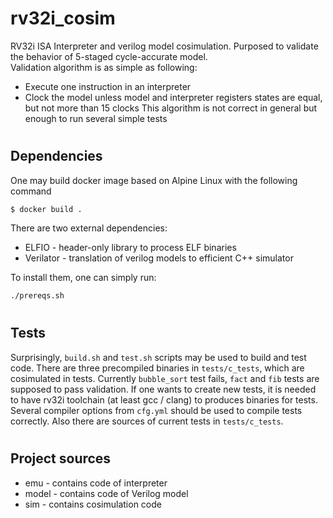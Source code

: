 # rv32i_cosim
RV32i ISA Interpreter and verilog model cosimulation. Purposed to validate the behavior of 5-staged cycle-accurate model. <br>
Validation algorithm is as simple as following:
* Execute one instruction in an interpreter
* Clock the model unless model and interpreter registers states are equal, but not more than 15 clocks
This algorithm is not correct in general but enough to run several simple tests

#

## Dependencies
One may build docker image based on Alpine Linux with the following command
```sh
$ docker build .
```
There are two external dependencies:
* ELFIO - header-only library to process ELF binaries
* Verilator - translation of verilog models to efficient C++ simulator

To install them, one can simply run:
```sh
./prereqs.sh
```

#
## Tests

Surprisingly, ```build.sh``` and ```test.sh``` scripts may be used to build and test code. There are three precompiled binaries in ```tests/c_tests```, which are cosimulated in tests. Currently ```bubble_sort``` test fails, ```fact``` and ```fib``` tests are supposed to pass validation. If one wants to create new tests, it is needed to have rv32i toolchain (at least gcc / clang) to produces binaries for tests. Several compiler options from ```cfg.yml``` should be used to compile tests correctly. Also there are sources of current tests in ```tests/c_tests```.

#

## Project sources
* emu - contains code of interpreter
* model - contains code of Verilog model
* sim - contains cosimulation code
